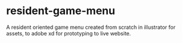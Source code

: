 # resident-game-menu
A resident oriented game menu created from scratch in illustrator for assets, to adobe xd for prototyping to live website.
